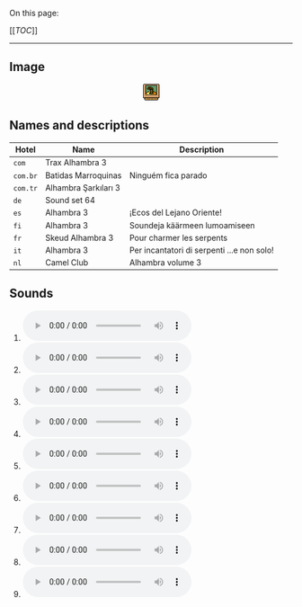 On this page:

[[_TOC_]]

---

## Image

<div align="center">

![sound_set_64](../uploads/imgs/64.gif)

</div>

## Names and descriptions

| Hotel | Name | Description |
|-|-|-|
| `com` | Trax Alhambra 3 |  |
| `com.br` | Batidas Marroquinas | Ninguém fica parado |
| `com.tr` | Alhambra Şarkıları 3 |  |
| `de` | Sound set 64 |  |
| `es` | Alhambra 3 | ¡Ecos del Lejano Oriente! |
| `fi` | Alhambra 3 | Soundeja käärmeen lumoamiseen |
| `fr` | Skeud Alhambra 3 | Pour charmer les serpents |
| `it` | Alhambra 3 | Per incantatori di serpenti ...e non solo! |
| `nl` | Camel Club | Alhambra volume 3 |

## Sounds

1. ![Sample 568](../uploads/sounds/sound_machine_sample_568.mp3)
1. ![Sample 569](../uploads/sounds/sound_machine_sample_569.mp3)
1. ![Sample 570](../uploads/sounds/sound_machine_sample_570.mp3)
1. ![Sample 571](../uploads/sounds/sound_machine_sample_571.mp3)
1. ![Sample 572](../uploads/sounds/sound_machine_sample_572.mp3)
1. ![Sample 573](../uploads/sounds/sound_machine_sample_573.mp3)
1. ![Sample 574](../uploads/sounds/sound_machine_sample_574.mp3)
1. ![Sample 575](../uploads/sounds/sound_machine_sample_575.mp3)
1. ![Sample 576](../uploads/sounds/sound_machine_sample_576.mp3)